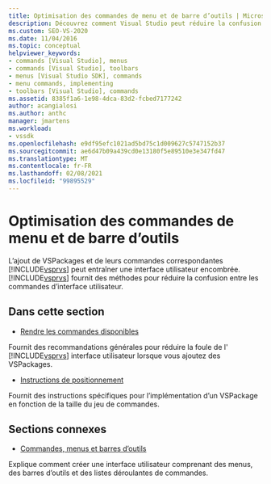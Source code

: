 ```yaml
---
title: Optimisation des commandes de menu et de barre d’outils | Microsoft Docs
description: Découvrez comment Visual Studio peut réduire la confusion des commandes provoquée par l’ajout de VSPackages et leurs commandes correspondantes.
ms.custom: SEO-VS-2020
ms.date: 11/04/2016
ms.topic: conceptual
helpviewer_keywords:
- commands [Visual Studio], menus
- commands [Visual Studio], toolbars
- menus [Visual Studio SDK], commands
- menu commands, implementing
- toolbars [Visual Studio], commands
ms.assetid: 8385f1a6-1e98-4dca-83d2-fcbed7177242
author: acangialosi
ms.author: anthc
manager: jmartens
ms.workload:
- vssdk
ms.openlocfilehash: e9df95efc1021ad5bd75c1d009627c5747152b37
ms.sourcegitcommit: ae6d47b09a439cd0e13180f5e89510e3e347fd47
ms.translationtype: MT
ms.contentlocale: fr-FR
ms.lasthandoff: 02/08/2021
ms.locfileid: "99895529"
---
```

# <a name="optimizing-menu-and-toolbar-commands"></a>Optimisation des commandes de menu et de barre d’outils
L’ajout de VSPackages et de leurs commandes correspondantes [!INCLUDE[vsprvs](../../code-quality/includes/vsprvs_md.md)] peut entraîner une interface utilisateur encombrée. [!INCLUDE[vsprvs](../../code-quality/includes/vsprvs_md.md)] fournit des méthodes pour réduire la confusion entre les commandes d’interface utilisateur.

## <a name="in-this-section"></a>Dans cette section
- [Rendre les commandes disponibles](../../extensibility/internals/making-commands-available.md)

 Fournit des recommandations générales pour réduire la foule de l' [!INCLUDE[vsprvs](../../code-quality/includes/vsprvs_md.md)] interface utilisateur lorsque vous ajoutez des VSPackages.

- [Instructions de positionnement](../../extensibility/internals/command-placement-guidelines.md)

 Fournit des instructions spécifiques pour l’implémentation d’un VSPackage en fonction de la taille du jeu de commandes.

## <a name="related-sections"></a>Sections connexes
- [Commandes, menus et barres d’outils](../../extensibility/internals/commands-menus-and-toolbars.md)

 Explique comment créer une interface utilisateur comprenant des menus, des barres d’outils et des listes déroulantes de commandes.
